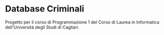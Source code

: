 # Database Criminali

Progetto per il corso di Programmazione 1 del Corso di Laurea in Informatica dell'Università degli Studi di Cagliari.
 
